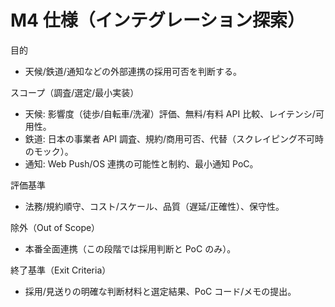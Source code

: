 # M4 仕様（インテグレーション探索）

目的

- 天候/鉄道/通知などの外部連携の採用可否を判断する。

スコープ（調査/選定/最小実装）

- 天候: 影響度（徒歩/自転車/洗濯）評価、無料/有料 API 比較、レイテンシ/可用性。
- 鉄道: 日本の事業者 API 調査、規約/商用可否、代替（スクレイピング不可時のモック）。
- 通知: Web Push/OS 連携の可能性と制約、最小通知 PoC。

評価基準

- 法務/規約順守、コスト/スケール、品質（遅延/正確性）、保守性。

除外（Out of Scope）

- 本番全面連携（この段階では採用判断と PoC のみ）。

終了基準（Exit Criteria）

- 採用/見送りの明確な判断材料と選定結果、PoC コード/メモの提出。

